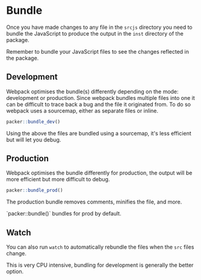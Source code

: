 # Bundle

Once you have made changes to any file in the `srcjs` directory you need to bundle the JavaScript to produce the output in the `inst` directory of the package. 

<Note type = "tip">
Remember to bundle your JavaScript files to see the changes reflected in the package.
</Note>

## Development

Webpack optimises the bundle(s) differently depending on the mode: development or production. Since webpack bundles multiple files into one it can be difficult to trace back a bug and the file it originated from. To do so webpack uses a sourcemap, either as separate files or inline.

```r
packer::bundle_dev()
```

Using the above the files are bundled using a sourcemap, it's less efficient but will let you debug.

## Production

Webpack optimises the bundle differently for production, the output will be more efficient but more difficult to debug.

```r
packer::bundle_prod()
```

The production bundle removes comments, minifies the file, and
more. 

<Note>
`packer::bundle()` bundles for prod by default. 
</Note>

## Watch

You can also run `watch` to automatically rebundle the files when the `src` files change.  

<Note type = "danger">
This is very CPU intensive, bundling for development is generally the better option.
</Note>
